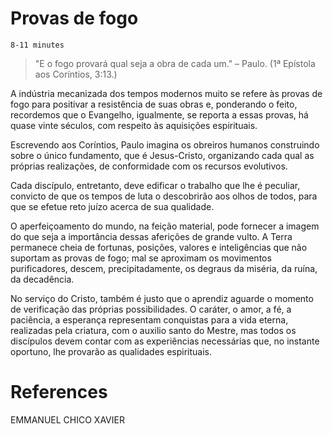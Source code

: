 # Provas de fogo
`8-11 minutes`

> "E o fogo provará qual seja a obra de cada um." – Paulo. (1ª Epístola aos Coríntios, 3:13.)

A indústria mecanizada dos tempos modernos muito se refere às provas de fogo para positivar a resistência de suas obras e, ponderando o feito, recordemos que o Evangelho, igualmente, se reporta a essas provas, há quase vinte séculos, com respeito às aquisições espirituais.

Escrevendo aos Coríntios, Paulo imagina os obreiros humanos construindo sobre o único fundamento, que é Jesus-Cristo, organizando cada qual as próprias realizações, de conformidade com os recursos evolutivos.

Cada discípulo, entretanto, deve edificar o trabalho que lhe é peculiar, convicto de que os tempos de luta o descobrirão aos olhos de todos, para que se efetue reto juízo acerca de sua qualidade.

O aperfeiçoamento do mundo, na feição material, pode fornecer a imagem do que seja a importância dessas aferições de grande vulto. A Terra permanece cheia de fortunas, posições, valores e inteligências que não suportam as provas de fogo; mal se aproximam os movimentos purificadores, descem, precipitadamente, os degraus da miséria, da ruína, da decadência.

No serviço do Cristo, também é justo que o aprendiz aguarde o momento de verificação das próprias possibilidades. O caráter, o amor, a fé, a paciência, a esperança representam conquistas para a vida eterna, realizadas pela criatura, com o auxilio santo do Mestre, mas todos os discípulos devem contar com as experiências necessárias que, no instante oportuno, lhe provarão as qualidades espirituais.


# References
EMMANUEL 
CHICO XAVIER